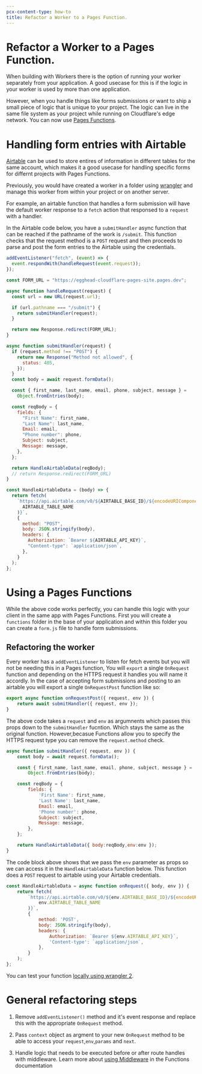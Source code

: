 ```yaml
---
pcx-content-type: how-to
title: Refactor a Worker to a Pages Function.
---
```


# Refactor a Worker to a Pages Function.

When building with Workers there is the option of running your worker separately from your application. A good usecase for this is if the logic in your worker is used by more than one application. 

However, when you handle things like forms submissions or want to ship a small piece of logic that is unique to your project. The logic can live in the same file system as your project while running on Cloudflare's edge network. You can now use [Pages Functions](/pages/platform/functions/).

# Handling form entries with Airtable

[Airtable](https://airtable.com/) can be used to store entires of information in different tables for the same account, which makes it a good usecase for handling specific forms for differnt projects with Pages Functions.

Previously, you would have created a worker in a folder using [wrangler](/workers/cli-wrangler/install-update/) and manage this worker from within your project or on another server.

For example, an airtable function that handles a form submission will have the default worker response to a `fetch` action that responsed to a `request` with a handler. 

In the Airtable code below, you have a `submitHandler` async function that can be reached if the pathname of the work is `/submit`. This function checks that the request method is a `POST` request and then proceeds to parse and post the form entries to the Airtable using the credentials.  

```js
addEventListener("fetch", (event) => {
  event.respondWith(handleRequest(event.request));
});

const FORM_URL = "https://egghead-cloudflare-pages-site.pages.dev";

async function handleRequest(request) {
  const url = new URL(request.url);

  if (url.pathname === "/submit") {
    return submitHandler(request);
  }

  return new Response.redirect(FORM_URL);
}

async function submitHandler(request) {
  if (request.method !== "POST") {
    return new Response("Method not allowed", {
      status: 405,
    });
  }
  const body = await request.formData();

  const { first_name, last_name, email, phone, subject, message } =
    Object.fromEntries(body);

  const reqBody = {
    fields: {
      "First Name": first_name,
      "Last Name": last_name,
      Email: email,
      "Phone number": phone,
      Subject: subject,
      Message: message,
    },
  };

  return HandleAirtableData(reqBody);
  // return Response.redirect(FORM_URL)
}

const HandleAirtableData = (body) => {
  return fetch(
    `https://api.airtable.com/v0/${AIRTABLE_BASE_ID}/${encodeURIComponent(
      AIRTABLE_TABLE_NAME
    )}`,
    {
      method: "POST",
      body: JSON.stringify(body),
      headers: {
        Authorization: `Bearer ${AIRTABLE_API_KEY}`,
        "Content-type": `application/json`,
      },
    }
  );
};
```


# Using a Pages Functions

While the above code works perfectly, you can handle this logic with your client in the same app with Pages Functions. First you will create a `functions` folder in the base of your application and within this folder you can create a `form.js` file to handle form submissions.

## Refactoring the worker 

Every worker has a `addEventListener` to listen for fetch events but you will not be needing this in a Pages function, You will `export` a single `OnRequest` function and depending on the HTTPS request it handles you will name it accordly. In the case of accepting form submissions and posting to an airtable you will export a single `OnRequestPost` function like so:

```js
export async function onRequestPost({ request, env }) {
	return await submitHandler({ request, env });
}

```

The above code takes a `request` and `env` as argumnents which passes this props down to the `submitHandler` fucntion. Which stays the same as the original function. However,becasue Functions allow you to specify the HTTPS request type you can remove the `request.method` check. 

```js
async function submitHandler({ request, env }) {
	const body = await request.formData();

	const { first_name, last_name, email, phone, subject, message } =
		Object.fromEntries(body);

	const reqBody = {
		fields: {
			'First Name': first_name,
			'Last Name': last_name,
			Email: email,
			'Phone number': phone,
			Subject: subject,
			Message: message,
		},
	};

	return HandleAirtableData({ body:reqBody,env:env });
}
```

The code block above shows that we pass the `env` parameter as props so we can access it in the `HandleAirtableData` function below. This function does a `POST` request to airtable using your Airtable credentials. 

```js
const HandleAirtableData = async function onRequest({ body, env }) {
	return fetch(
		`https://api.airtable.com/v0/${env.AIRTABLE_BASE_ID}/${encodeURIComponent(
			env.AIRTABLE_TABLE_NAME
		)}`,
		{
			method: 'POST',
			body: JSON.stringify(body),
			headers: {
				Authorization: `Bearer ${env.AIRTABLE_API_KEY}`,
				'Content-type': `application/json`,
			},
		}
	);
};
```

You can test your function [locally using wrangler 2](/pages/platform/functions/#develop-and-preview-locally).


# General refactoring steps 

1. Remove `addEventListener()` method and it's event response and replace this with the appropriate `OnRequest` method. 

2. Pass `context` object as argment to your new `OnRequest` method to be able to access your `request`,`env`,`params` and `next`.

3. Handle logic that needs to be executed before or after route handles with middleware. Learn more about [using Middleware](/pages/platform/functions/#adding-middleware) in the Functions documentation 


